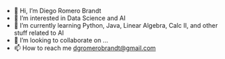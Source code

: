 - 👋 Hi, I’m Diego Romero Brandt
- 👀 I’m interested in Data Science and AI
- 🌱 I’m currently learning Python, Java, Linear Algebra, Calc II, and other stuff related to AI
- 💞️ I’m looking to collaborate on ...
- 📫 How to reach me dgromerobrandt@gmail.com

<!---
dromerobrandt/dromerobrandt is a ✨ special ✨ repository because its `README.md` (this file) appears on your GitHub profile.
You can click the Preview link to take a look at your changes.
--->
